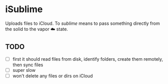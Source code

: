 # iSublime

Uploads files to iCloud. To _sublime_ means to pass something directly from the solid to the vapor ☁️ state.

## TODO

- [ ] first it should read files from disk, identify folders, create them remotely, then sync files
- [ ] super slow
- [ ] won't delete any files or dirs on iCloud
